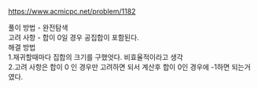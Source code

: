 https://www.acmicpc.net/problem/1182

풀이 방법 - 완전탐색  
고려 사항 - 합이 0일 경우 공집합이 포함된다.  
해결 방법   
1.재귀할때마다 집합의 크기를 구했엇다. 비효율적이라고 생각  
2.고려 사항은 합이 0 인 경우만 고려하면 되서 계산후 합이 0인 경우에 -1하면 되는거였다.  

